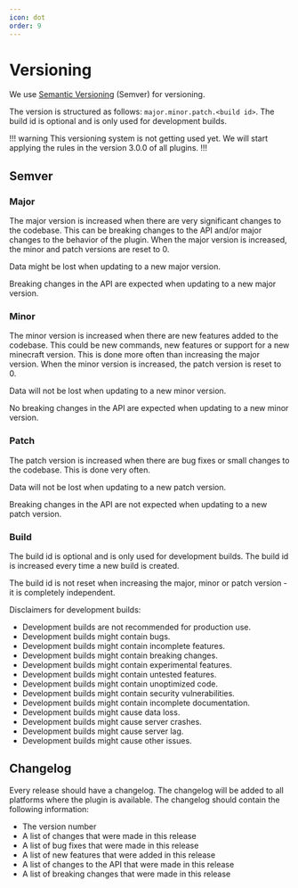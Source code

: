 ```yaml
---
icon: dot
order: 9
---
```

# Versioning

We use [Semantic Versioning](https://semver.org/) (Semver) for versioning.

The version is structured as follows: `major.minor.patch.<build id>`. The build id is optional and is only used for
development builds.

!!! warning
This versioning system is not getting used yet. We will start applying the rules in the version 3.0.0 of all plugins.
!!!

## Semver

### Major

The major version is increased when there are very significant changes to the codebase. This can be breaking changes to the API and/or major changes to the behavior of the plugin. 
When the major version is increased, the minor and patch versions are reset to 0.

Data might be lost when updating to a new major version.

Breaking changes in the API are expected when updating to a new major version.

### Minor

The minor version is increased when there are new features added to the codebase. This could be new commands, new
features or support for a new minecraft version. This is done more often than increasing the major version. When the
minor version is increased, the patch version is reset to 0.

Data will not be lost when updating to a new minor version.

No breaking changes in the API are expected when updating to a new minor version.

### Patch

The patch version is increased when there are bug fixes or small changes to the codebase. This is done very often.

Data will not be lost when updating to a new patch version.

Breaking changes in the API are not expected when updating to a new patch version.

### Build

The build id is optional and is only used for development builds. The build id is increased every time a new build is
created.

The build id is not reset when increasing the major, minor or patch version - it is completely independent.

Disclaimers for development builds:
- Development builds are not recommended for production use.
- Development builds might contain bugs.
- Development builds might contain incomplete features.
- Development builds might contain breaking changes.
- Development builds might contain experimental features.
- Development builds might contain untested features.
- Development builds might contain unoptimized code.
- Development builds might contain security vulnerabilities.
- Development builds might contain incomplete documentation.
- Development builds might cause data loss.
- Development builds might cause server crashes.
- Development builds might cause server lag.
- Development builds might cause other issues.

## Changelog

Every release should have a changelog. The changelog will be added to all platforms where the plugin is available. The
changelog should contain the following information:

- The version number
- A list of changes that were made in this release
- A list of bug fixes that were made in this release
- A list of new features that were added in this release
- A list of changes to the API that were made in this release
- A list of breaking changes that were made in this release
